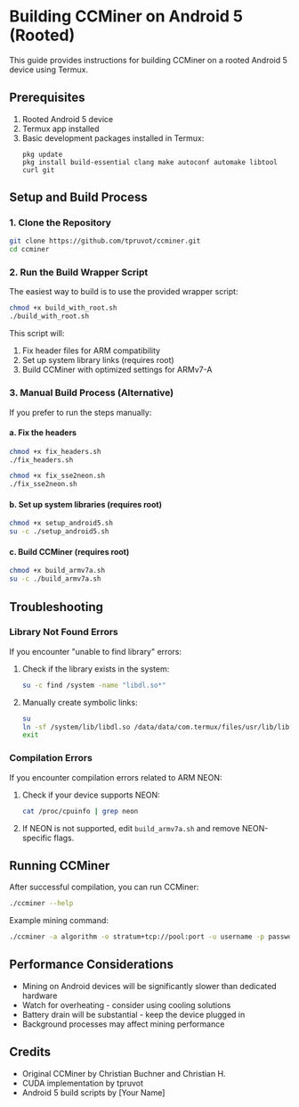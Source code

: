 # Building CCMiner on Android 5 (Rooted)

This guide provides instructions for building CCMiner on a rooted Android 5 device using Termux.

## Prerequisites

1. Rooted Android 5 device
2. Termux app installed
3. Basic development packages installed in Termux:
   ```
   pkg update
   pkg install build-essential clang make autoconf automake libtool curl git
   ```

## Setup and Build Process

### 1. Clone the Repository

```bash
git clone https://github.com/tpruvot/ccminer.git
cd ccminer
```

### 2. Run the Build Wrapper Script

The easiest way to build is to use the provided wrapper script:

```bash
chmod +x build_with_root.sh
./build_with_root.sh
```

This script will:

1. Fix header files for ARM compatibility
2. Set up system library links (requires root)
3. Build CCMiner with optimized settings for ARMv7-A

### 3. Manual Build Process (Alternative)

If you prefer to run the steps manually:

#### a. Fix the headers

```bash
chmod +x fix_headers.sh
./fix_headers.sh

chmod +x fix_sse2neon.sh
./fix_sse2neon.sh
```

#### b. Set up system libraries (requires root)

```bash
chmod +x setup_android5.sh
su -c ./setup_android5.sh
```

#### c. Build CCMiner (requires root)

```bash
chmod +x build_armv7a.sh
su -c ./build_armv7a.sh
```

## Troubleshooting

### Library Not Found Errors

If you encounter "unable to find library" errors:

1. Check if the library exists in the system:

   ```bash
   su -c find /system -name "libdl.so*"
   ```

2. Manually create symbolic links:
   ```bash
   su
   ln -sf /system/lib/libdl.so /data/data/com.termux/files/usr/lib/libdl.so
   exit
   ```

### Compilation Errors

If you encounter compilation errors related to ARM NEON:

1. Check if your device supports NEON:

   ```bash
   cat /proc/cpuinfo | grep neon
   ```

2. If NEON is not supported, edit `build_armv7a.sh` and remove NEON-specific flags.

## Running CCMiner

After successful compilation, you can run CCMiner:

```bash
./ccminer --help
```

Example mining command:

```bash
./ccminer -a algorithm -o stratum+tcp://pool:port -u username -p password
```

## Performance Considerations

- Mining on Android devices will be significantly slower than dedicated hardware
- Watch for overheating - consider using cooling solutions
- Battery drain will be substantial - keep the device plugged in
- Background processes may affect mining performance

## Credits

- Original CCMiner by Christian Buchner and Christian H.
- CUDA implementation by tpruvot
- Android 5 build scripts by [Your Name]
